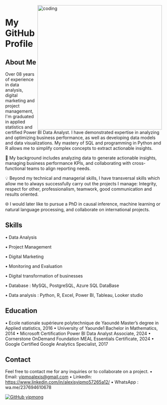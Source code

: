 
<img src="[https://static.vecteezy.com/system/resources/previews/047/371/168/mp4/investment-dividends-growth-increase-profit-and-earning-passive-income-from-stock-market-return-on-alpha-channel-free-video.mp4]" alt="coding" align="right" width="400">

# My GitHub Profile

## About Me

Over 08 years of experience in data analysis, digital marketing and project management, I'm graduated in applied statistics and certified Power BI Data Analyst. I have demonstrated expertise in analyzing and optimizing business performance, as well as developing data models and data visualizations. My mastery of SQL and programming in Python and R allows me to simplify complex concepts to extract actionable insights. 

🚀 My background includes analyzing data to generate actionable insights, managing business performance KPIs, and collaborating with cross-functional teams to align reporting needs.

💡 Beyond my technical and managerial skills, I have transversal skills which allow me to always successfully carry out the projects I manage: Integrity, respect for other, professionalism, teamwork, good communication and results oriented. 

🌐 I would later like to pursue a PhD in causal inference, machine learning or natural language processing, and collaborate on international projects.

## Skills

• Data Analysis

• Project Management

• Digital Marketing

• Monitoring and Evaluation

• Digital transformation of businesses

• Database : MySQL, PostgreSQL, Azure SQL DataBase

• Data analysis : Python, R, Excel, Power BI, Tableau, Looker studio

## Education

• Ecole nationale supérieure polytechnique de Yaoundé
Master’s degree in Applied statistics, 2016
• University of Yaounde1
Bachelor in Mathematics, 2014
• Microsoft Certification
Power BI Data Analyst Associate, 2024
• Cornerstone OnDemand Foundation
MEAL Essentials Certificate, 2024
• Google
Certified Google Analytics Specialist, 2017

## Contact

Feel free to contact me for any inquiries or to collaborate on a project.
• Email: yipmoalexis@gmail.com
• LinkedIn: https://www.linkedin.com/in/alexisyipmo57265a12/
• WhatsApp : wa.me/237694610678



[![GitHub yipmong](https://img.shields.io/github/followers/syipmong?label=follow&style=social&logoColor=black)](https://github.com/syipmong)
<!--![Profile views](https://gpvc.arturio.dev/syipmong)-->


